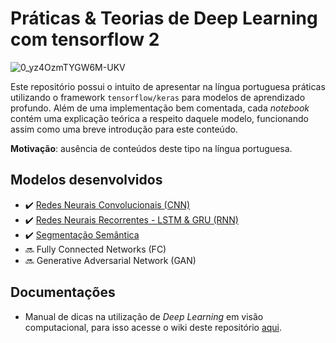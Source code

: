# Práticas & Teorias de Deep Learning com tensorflow 2

![0_yz4OzmTYGW6M-UKV](https://user-images.githubusercontent.com/32513366/71764203-797da800-2ec3-11ea-9eb9-8bdca4f45152.jpg)

Este repositório possui o intuito de apresentar na língua portuguesa práticas utilizando o framework ```tensorflow/keras``` para modelos de aprendizado profundo. Além de uma implementação bem comentada, cada *notebook* contém uma explicação teórica a respeito daquele modelo, funcionando assim como uma breve introdução para este conteúdo.

**Motivação**: ausência de conteúdos deste tipo na língua portuguesa.

## **Modelos desenvolvidos**
- :heavy_check_mark: [Redes Neurais Convolucionais (CNN)](https://github.com/KaikeWesleyReis/praticas-deep-learning/tree/master/CNN_cifar)
- :heavy_check_mark: [Redes Neurais Recorrentes - LSTM & GRU (RNN)](https://github.com/KaikeWesleyReis/praticas-deep-learning/tree/master/RNN_regressaoTemporal)
- :heavy_check_mark: [Segmentação Semântica](https://github.com/KaikeWesleyReis/praticas-deep-learning/tree/master/SEG_SEMANTICA_oxfordpet)
- :soon: Fully Connected Networks (FC)
- :soon: Generative Adversarial Network (GAN)

## **Documentações**
- Manual de dicas na utilização de *Deep Learning* em visão computacional, para isso acesse o wiki deste repositório [aqui](https://github.com/KaikeWesleyReis/praticas-deep-learning/wiki/Manual-de-boas-pr%C3%A1ticas-para-Deep-Learning-em-vis%C3%A3o-computacional).
